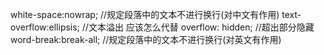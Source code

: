 white-space:nowrap;                   //规定段落中的文本不进行换行(对中文有作用)
text-overflow:ellipsis;               //文本溢出 应该怎么代替
overflow: hidden;                     //超出部分隐藏
word-break:break-all;                 //规定段落中的文本不进行换行(对英文有作用)
